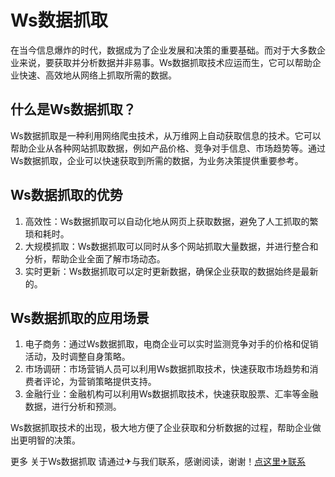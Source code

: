# Ws数据抓取

在当今信息爆炸的时代，数据成为了企业发展和决策的重要基础。而对于大多数企业来说，要获取并分析数据并非易事。Ws数据抓取技术应运而生，它可以帮助企业快速、高效地从网络上抓取所需的数据。

## 什么是Ws数据抓取？

Ws数据抓取是一种利用网络爬虫技术，从万维网上自动获取信息的技术。它可以帮助企业从各种网站抓取数据，例如产品价格、竞争对手信息、市场趋势等。通过Ws数据抓取，企业可以快速获取到所需的数据，为业务决策提供重要参考。

## Ws数据抓取的优势

1. 高效性：Ws数据抓取可以自动化地从网页上获取数据，避免了人工抓取的繁琐和耗时。
2. 大规模抓取：Ws数据抓取可以同时从多个网站抓取大量数据，并进行整合和分析，帮助企业全面了解市场动态。
3. 实时更新：Ws数据抓取可以定时更新数据，确保企业获取的数据始终是最新的。

## Ws数据抓取的应用场景

1. 电子商务：通过Ws数据抓取，电商企业可以实时监测竞争对手的价格和促销活动，及时调整自身策略。
2. 市场调研：市场营销人员可以利用Ws数据抓取技术，快速获取市场趋势和消费者评论，为营销策略提供支持。
3. 金融行业：金融机构可以利用Ws数据抓取技术，快速获取股票、汇率等金融数据，进行分析和预测。

Ws数据抓取技术的出现，极大地方便了企业获取和分析数据的过程，帮助企业做出更明智的决策。

更多 关于Ws数据抓取 请通过✈与我们联系，感谢阅读，谢谢！[点这里✈联系](https://abc.k02.cc)